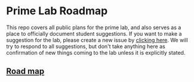 # Prime Lab Roadmap

This repo covers all public plans for the prime lab, and also serves as a place to officially document student suggestions. If you want to make a suggestion for the lab, please create a new issue by [clicking here](https://github.com/theprimelab/roadmap/issues/new?assignees=&labels=&template=suggestion.md&title=Suggestion). We will try to respond to all suggestions, but don't take anything here as confirmation of new things coming to the lab unless it is explicitly stated.

## [Road map](roadmap.md)
